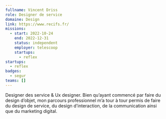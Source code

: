 ```yaml
---
fullname: Vincent Driss
role: Designer de service
domaine: Design
link: https://www.recifs.fr/
missions:
  - start: 2022-10-24
    end: 2022-12-31
    status: independent
    employer: telescoop
    startups:
      - reflex
startups:
  - reflex
badges:
  - segur
teams: []
---
```

Designer des service & Ux designer. Bien qu’ayant commencé par faire du design d’objet, mon parcours professionnel m’a tour à tour permis de faire du design de service, du design d’interaction, de la communication ainsi que du marketing digital.